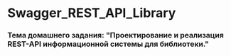 # Swagger_REST_API_Library

### Тема домашнего задания: "Проектирование и реализация REST-API информационной системы для библиотеки."
